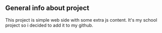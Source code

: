 ## General info about project   
 This project is simple web side with some extra js content. It's my school project so i decided to add it to my github.